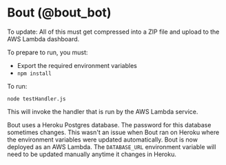 # Bout (@bout_bot)

To update: All of this must get compressed into a ZIP file and upload to the AWS Lambda dashboard.

To prepare to run, you must:

- Export the required environment variables
- `npm install`

To run:

```shell
⃗node testHandler.js
```

This will invoke the handler that is run by the AWS Lambda service.

Bout uses a Heroku Postgres database. The password for this database sometimes changes. This wasn't an issue when Bout ran on Heroku where the environment variables were updated automatically. Bout is now deployed as an AWS Lambda. The `DATABASE_URL` environment variable will need to be updated manually anytime it changes in Heroku.
